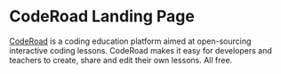 # CodeRoad Landing Page

[CodeRoad](http://coderoad.github.com) is a coding education platform aimed at open-sourcing interactive coding lessons. CodeRoad makes it easy for developers and teachers to create, share and edit their own lessons. All free.
